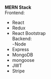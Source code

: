 **MERN Stack**<br>
Frontend:<br>
- React<br>
- Redux<br>
- React Bootstrap<br>
Backend:<br>
- Node<br>
- Express<br>
- MongoDB<br>
- mongoose<br>
- JWT<br>
- Stripe

